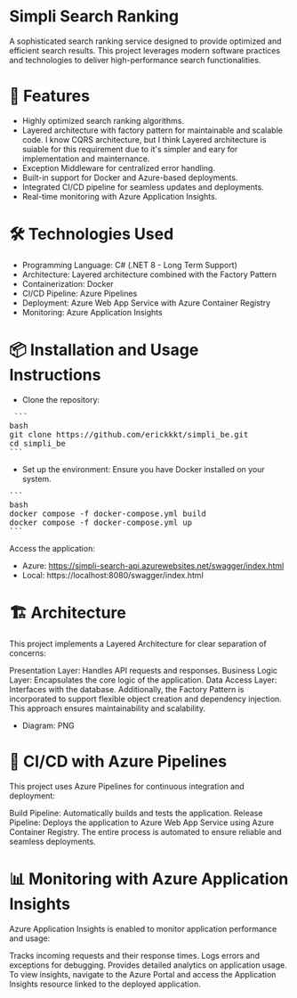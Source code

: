 # Simpli Search Ranking
A sophisticated search ranking service designed to provide optimized and efficient search results. This project leverages modern software practices and technologies to deliver high-performance search functionalities.

# 🚀 Features
- Highly optimized search ranking algorithms.
- Layered architecture with factory pattern for maintainable and scalable code. I know CQRS architecture, but I think Layered architecture is suiable for this requirement due to it's simpler and eary for implementation and mainternance.
- Exception Middleware for centralized error handling.
- Built-in support for Docker and Azure-based deployments.
- Integrated CI/CD pipeline for seamless updates and deployments.
- Real-time monitoring with Azure Application Insights.
  
# 🛠️ Technologies Used
- Programming Language: C# (.NET 8 - Long Term Support)
- Architecture: Layered architecture combined with the Factory Pattern
- Containerization: Docker
- CI/CD Pipeline: Azure Pipelines
- Deployment: Azure Web App Service with Azure Container Registry
- Monitoring: Azure Application Insights
  
# 📦 Installation and Usage Instructions
- Clone the repository:
<pre> ```
bash
git clone https://github.com/erickkkt/simpli_be.git
cd simpli_be
```
</pre>
- Set up the environment:
Ensure you have Docker installed on your system.
<pre>
```
bash
docker compose -f docker-compose.yml build
docker compose -f docker-compose.yml up
```
</pre>

Access the application:
- Azure: https://simpli-search-api.azurewebsites.net/swagger/index.html
- Local: https://localhost:8080/swagger/index.html


# 🏗️ Architecture
This project implements a Layered Architecture for clear separation of concerns:

Presentation Layer: Handles API requests and responses.
Business Logic Layer: Encapsulates the core logic of the application.
Data Access Layer: Interfaces with the database.
Additionally, the Factory Pattern is incorporated to support flexible object creation and dependency injection. This approach ensures maintainability and scalability.
- Diagram:
PNG

# 🚀 CI/CD with Azure Pipelines
This project uses Azure Pipelines for continuous integration and deployment:

Build Pipeline: Automatically builds and tests the application.
Release Pipeline: Deploys the application to Azure Web App Service using Azure Container Registry.
The entire process is automated to ensure reliable and seamless deployments.

# 📊 Monitoring with Azure Application Insights
Azure Application Insights is enabled to monitor application performance and usage:

Tracks incoming requests and their response times.
Logs errors and exceptions for debugging.
Provides detailed analytics on application usage.
To view insights, navigate to the Azure Portal and access the Application Insights resource linked to the deployed application.
